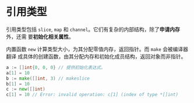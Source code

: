 # 引用类型

引⽤类型包括 `slice`, `map` 和 `channel`。它们有复杂的内部结构，除了**申请内存**外，还需
要**初始化相关属性**。

内置函数 `new` 计算类型⼤⼩，为其分配零值内存，返回指针。⽽ `make` 会被编译器翻译
成具体的创建函数，由其分配内存和初始化成员结构，返回对象⽽⾮指针。

```go
a := []int{0, 0, 0} // 提供初始化表达式。
a[1] = 10
b := make([]int, 3) // makeslice
b[1] = 10
c := new([]int)
c[1] = 10 // Error: invalid operation: c[1] (index of type *[]int)
```

